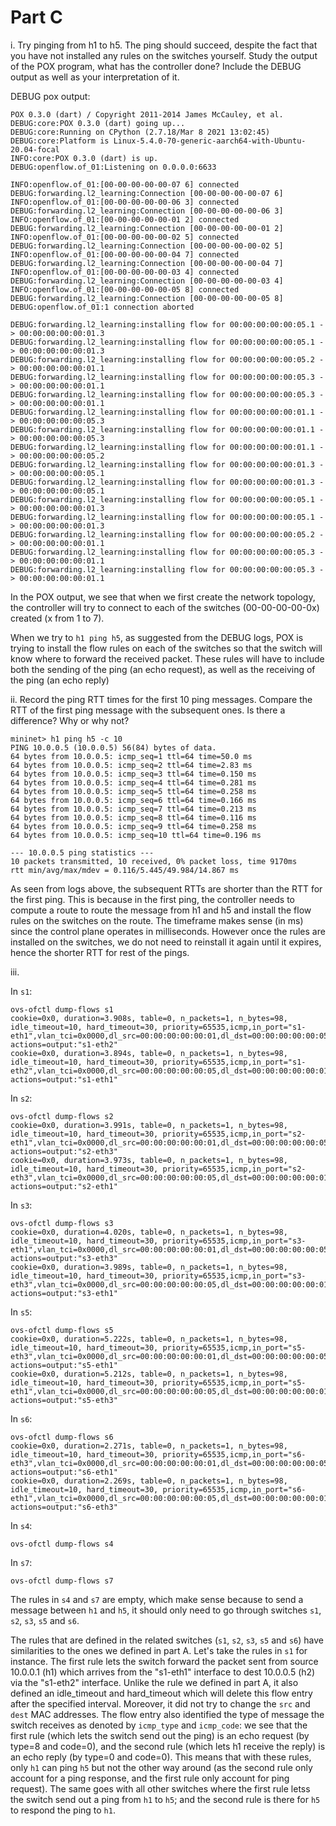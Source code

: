 # Part C

i. Try pinging from h1 to h5. The ping should succeed, despite the fact that you have not installed any rules on the switches yourself. Study the output of the POX program, what has the controller done? Include the DEBUG output as well as your interpretation of it.

DEBUG pox output:
```
POX 0.3.0 (dart) / Copyright 2011-2014 James McCauley, et al.
DEBUG:core:POX 0.3.0 (dart) going up...
DEBUG:core:Running on CPython (2.7.18/Mar 8 2021 13:02:45)
DEBUG:core:Platform is Linux-5.4.0-70-generic-aarch64-with-Ubuntu-20.04-focal
INFO:core:POX 0.3.0 (dart) is up.
DEBUG:openflow.of_01:Listening on 0.0.0.0:6633

INFO:openflow.of_01:[00-00-00-00-00-07 6] connected
DEBUG:forwarding.l2_learning:Connection [00-00-00-00-00-07 6]
INFO:openflow.of_01:[00-00-00-00-00-06 3] connected
DEBUG:forwarding.l2_learning:Connection [00-00-00-00-00-06 3]
INFO:openflow.of_01:[00-00-00-00-00-01 2] connected
DEBUG:forwarding.l2_learning:Connection [00-00-00-00-00-01 2]
INFO:openflow.of_01:[00-00-00-00-00-02 5] connected
DEBUG:forwarding.l2_learning:Connection [00-00-00-00-00-02 5]
INFO:openflow.of_01:[00-00-00-00-00-04 7] connected
DEBUG:forwarding.l2_learning:Connection [00-00-00-00-00-04 7]
INFO:openflow.of_01:[00-00-00-00-00-03 4] connected
DEBUG:forwarding.l2_learning:Connection [00-00-00-00-00-03 4]
INFO:openflow.of_01:[00-00-00-00-00-05 8] connected
DEBUG:forwarding.l2_learning:Connection [00-00-00-00-00-05 8]
DEBUG:openflow.of_01:1 connection aborted

DEBUG:forwarding.l2_learning:installing flow for 00:00:00:00:00:05.1 -> 00:00:00:00:00:01.3
DEBUG:forwarding.l2_learning:installing flow for 00:00:00:00:00:05.1 -> 00:00:00:00:00:01.3
DEBUG:forwarding.l2_learning:installing flow for 00:00:00:00:00:05.2 -> 00:00:00:00:00:01.1
DEBUG:forwarding.l2_learning:installing flow for 00:00:00:00:00:05.3 -> 00:00:00:00:00:01.1
DEBUG:forwarding.l2_learning:installing flow for 00:00:00:00:00:05.3 -> 00:00:00:00:00:01.1
DEBUG:forwarding.l2_learning:installing flow for 00:00:00:00:00:01.1 -> 00:00:00:00:00:05.3
DEBUG:forwarding.l2_learning:installing flow for 00:00:00:00:00:01.1 -> 00:00:00:00:00:05.3
DEBUG:forwarding.l2_learning:installing flow for 00:00:00:00:00:01.1 -> 00:00:00:00:00:05.2
DEBUG:forwarding.l2_learning:installing flow for 00:00:00:00:00:01.3 -> 00:00:00:00:00:05.1
DEBUG:forwarding.l2_learning:installing flow for 00:00:00:00:00:01.3 -> 00:00:00:00:00:05.1
DEBUG:forwarding.l2_learning:installing flow for 00:00:00:00:00:05.1 -> 00:00:00:00:00:01.3
DEBUG:forwarding.l2_learning:installing flow for 00:00:00:00:00:05.1 -> 00:00:00:00:00:01.3
DEBUG:forwarding.l2_learning:installing flow for 00:00:00:00:00:05.2 -> 00:00:00:00:00:01.1
DEBUG:forwarding.l2_learning:installing flow for 00:00:00:00:00:05.3 -> 00:00:00:00:00:01.1
DEBUG:forwarding.l2_learning:installing flow for 00:00:00:00:00:05.3 -> 00:00:00:00:00:01.1
```

In the POX output, we see that when we first create the network topology, the controller will try to connect to each of the switches (00-00-00-00-0x) created (x from 1 to 7). 

When we try to `h1 ping h5`, as suggested from the DEBUG logs, POX is trying to install the flow rules on each of the switches so that the switch will know where to forward the received packet. These rules will have to include both the sending of the ping (an echo request), as well as the receiving of the ping (an echo reply)


ii. Record the ping RTT times for the first 10 ping messages. Compare the RTT of the first ping message with the subsequent ones. Is there a difference? Why or why not?

```
mininet> h1 ping h5 -c 10
PING 10.0.0.5 (10.0.0.5) 56(84) bytes of data.
64 bytes from 10.0.0.5: icmp_seq=1 ttl=64 time=50.0 ms
64 bytes from 10.0.0.5: icmp_seq=2 ttl=64 time=2.83 ms
64 bytes from 10.0.0.5: icmp_seq=3 ttl=64 time=0.150 ms
64 bytes from 10.0.0.5: icmp_seq=4 ttl=64 time=0.281 ms
64 bytes from 10.0.0.5: icmp_seq=5 ttl=64 time=0.258 ms
64 bytes from 10.0.0.5: icmp_seq=6 ttl=64 time=0.166 ms
64 bytes from 10.0.0.5: icmp_seq=7 ttl=64 time=0.213 ms
64 bytes from 10.0.0.5: icmp_seq=8 ttl=64 time=0.116 ms
64 bytes from 10.0.0.5: icmp_seq=9 ttl=64 time=0.258 ms
64 bytes from 10.0.0.5: icmp_seq=10 ttl=64 time=0.196 ms

--- 10.0.0.5 ping statistics ---
10 packets transmitted, 10 received, 0% packet loss, time 9170ms
rtt min/avg/max/mdev = 0.116/5.445/49.984/14.867 ms
```

As seen from logs above, the subsequent RTTs are shorter than the RTT for the first ping. This is because in the first ping, the controller needs to compute a route to route the message from h1 and h5 and install the flow rules on the switches on the route. The timeframe makes sense (in ms) since the control plane operates in milliseconds. However once the rules are installed on the switches, we do not need to reinstall it again until it expires, hence the shorter RTT for rest of the pings.

iii.

In `s1`:
```
ovs-ofctl dump-flows s1
cookie=0x0, duration=3.908s, table=0, n_packets=1, n_bytes=98, idle_timeout=10, hard_timeout=30, priority=65535,icmp,in_port="s1-eth1",vlan_tci=0x0000,dl_src=00:00:00:00:00:01,dl_dst=00:00:00:00:00:05,nw_src=10.0.0.1,nw_dst=10.0.0.5,nw_tos=0,icmp_type=8,icmp_code=0 actions=output:"s1-eth2"
cookie=0x0, duration=3.894s, table=0, n_packets=1, n_bytes=98, idle_timeout=10, hard_timeout=30, priority=65535,icmp,in_port="s1-eth2",vlan_tci=0x0000,dl_src=00:00:00:00:00:05,dl_dst=00:00:00:00:00:01,nw_src=10.0.0.5,nw_dst=10.0.0.1,nw_tos=0,icmp_type=0,icmp_code=0 actions=output:"s1-eth1"
```

In `s2`:
```
ovs-ofctl dump-flows s2
cookie=0x0, duration=3.991s, table=0, n_packets=1, n_bytes=98, idle_timeout=10, hard_timeout=30, priority=65535,icmp,in_port="s2-eth1",vlan_tci=0x0000,dl_src=00:00:00:00:00:01,dl_dst=00:00:00:00:00:05,nw_src=10.0.0.1,nw_dst=10.0.0.5,nw_tos=0,icmp_type=8,icmp_code=0 actions=output:"s2-eth3"
cookie=0x0, duration=3.973s, table=0, n_packets=1, n_bytes=98, idle_timeout=10, hard_timeout=30, priority=65535,icmp,in_port="s2-eth3",vlan_tci=0x0000,dl_src=00:00:00:00:00:05,dl_dst=00:00:00:00:00:01,nw_src=10.0.0.5,nw_dst=10.0.0.1,nw_tos=0,icmp_type=0,icmp_code=0 actions=output:"s2-eth1"
```

In `s3`:
```
ovs-ofctl dump-flows s3
cookie=0x0, duration=4.020s, table=0, n_packets=1, n_bytes=98, idle_timeout=10, hard_timeout=30, priority=65535,icmp,in_port="s3-eth1",vlan_tci=0x0000,dl_src=00:00:00:00:00:01,dl_dst=00:00:00:00:00:05,nw_src=10.0.0.1,nw_dst=10.0.0.5,nw_tos=0,icmp_type=8,icmp_code=0 actions=output:"s3-eth3"
cookie=0x0, duration=3.989s, table=0, n_packets=1, n_bytes=98, idle_timeout=10, hard_timeout=30, priority=65535,icmp,in_port="s3-eth3",vlan_tci=0x0000,dl_src=00:00:00:00:00:05,dl_dst=00:00:00:00:00:01,nw_src=10.0.0.5,nw_dst=10.0.0.1,nw_tos=0,icmp_type=0,icmp_code=0 actions=output:"s3-eth1"
```

In `s5`:
```
ovs-ofctl dump-flows s5
cookie=0x0, duration=5.222s, table=0, n_packets=1, n_bytes=98, idle_timeout=10, hard_timeout=30, priority=65535,icmp,in_port="s5-eth3",vlan_tci=0x0000,dl_src=00:00:00:00:00:01,dl_dst=00:00:00:00:00:05,nw_src=10.0.0.1,nw_dst=10.0.0.5,nw_tos=0,icmp_type=8,icmp_code=0 actions=output:"s5-eth1"
cookie=0x0, duration=5.212s, table=0, n_packets=1, n_bytes=98, idle_timeout=10, hard_timeout=30, priority=65535,icmp,in_port="s5-eth1",vlan_tci=0x0000,dl_src=00:00:00:00:00:05,dl_dst=00:00:00:00:00:01,nw_src=10.0.0.5,nw_dst=10.0.0.1,nw_tos=0,icmp_type=0,icmp_code=0 actions=output:"s5-eth3"
```

In `s6`:
```
ovs-ofctl dump-flows s6
cookie=0x0, duration=2.271s, table=0, n_packets=1, n_bytes=98, idle_timeout=10, hard_timeout=30, priority=65535,icmp,in_port="s6-eth3",vlan_tci=0x0000,dl_src=00:00:00:00:00:01,dl_dst=00:00:00:00:00:05,nw_src=10.0.0.1,nw_dst=10.0.0.5,nw_tos=0,icmp_type=8,icmp_code=0 actions=output:"s6-eth1"
cookie=0x0, duration=2.269s, table=0, n_packets=1, n_bytes=98, idle_timeout=10, hard_timeout=30, priority=65535,icmp,in_port="s6-eth1",vlan_tci=0x0000,dl_src=00:00:00:00:00:05,dl_dst=00:00:00:00:00:01,nw_src=10.0.0.5,nw_dst=10.0.0.1,nw_tos=0,icmp_type=0,icmp_code=0 actions=output:"s6-eth3"
```

In `s4`:
```
ovs-ofctl dump-flows s4
```

In `s7`:
```
ovs-ofctl dump-flows s7
```

The rules in `s4` and `s7` are empty, which make sense because to send a message between `h1` and `h5`, it should only need to go through switches `s1`, `s2`, `s3`, `s5` and `s6`.

The rules that are defined in the related switches (`s1`, `s2`, `s3`, `s5` and `s6`) have similarities to the ones we defined in part A. Let's take the rules in `s1` for instance. The first rule lets the switch forward the packet sent from source 10.0.0.1 (h1) which arrives from the "s1-eth1" interface to dest 10.0.0.5 (h2) via the "s1-eth2" interface. Unlike the rule we defined in part A, it also defined an idle_timeout and hard_timeout which will delete this flow entry after the specified interval. Moreover, it did not try to change the `src` and `dest` MAC addresses. The flow entry also identified the type of message the switch receives as denoted by `icmp_type` and `icmp_code`: we see that the first rule (which lets the switch send out the ping) is an echo request (by type=8 and code=0), and the second rule (which lets h1 receive the reply) is an echo reply (by type=0 and code=0). This means that with these rules, only `h1` can ping `h5` but not the other way around (as the second rule only account for a ping response, and the first rule only account for ping request). The same goes with all other switches where the first rule letss the switch send out a ping from `h1` to `h5`; and the second rule is there for `h5` to respond the ping to `h1`.